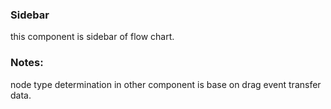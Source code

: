 ### Sidebar

this component is sidebar of flow chart.

### Notes:

node type determination in other component is base on drag event transfer data.
